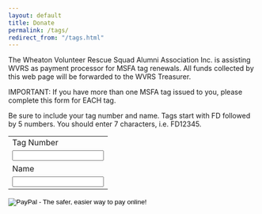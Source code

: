 ```yaml
---
layout: default
title: Donate
permalink: /tags/
redirect_from: "/tags.html"
---
```

<p>The Wheaton Volunteer Rescue Squad Alumni Association Inc. is assisting WVRS as payment processor for MSFA tag renewals. All funds collected by this web page will be forwarded to the WVRS Treasurer.</p>

<p>IMPORTANT: If you have more than one MSFA tag issued to you, please complete this form for EACH tag.</p>

<p>Be sure to include your tag number and name. Tags start with FD followed by 5 numbers. You should enter 7 characters, i.e. FD12345.</p>

<form target="paypal" action="https://www.paypal.com/cgi-bin/webscr" method="post">
<input type="hidden" name="cmd" value="_s-xclick">
<input type="hidden" name="hosted_button_id" value="QPKK5GBBYQGHJ">
<table>
<tr><td><input type="hidden" name="on0" value="Tag Number">Tag Number</td></tr><tr><td><input type="text" name="os0" maxlength="200"></td></tr>
<tr><td><input type="hidden" name="on1" value="Name">Name</td></tr><tr><td><input type="text" name="os1" maxlength="200"></td></tr>
</table>
<input type="image" src="https://www.paypalobjects.com/en_US/i/btn/btn_cart_LG.gif" border="0" name="submit" alt="PayPal - The safer, easier way to pay online!">
<img alt="" border="0" src="https://www.paypalobjects.com/en_US/i/scr/pixel.gif" width="1" height="1">
</form>
